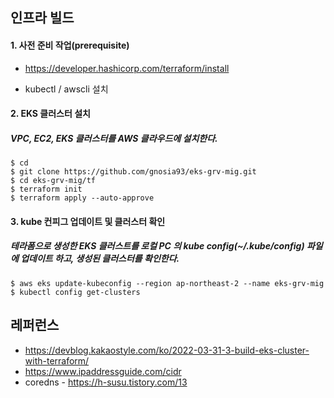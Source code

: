 ## 인프라 빌드 ##

#### 1. 사전 준비 작업(prerequisite) ####

* https://developer.hashicorp.com/terraform/install

* kubectl / awscli 설치 

#### 2. EKS 클러스터 설치 ####
  ##### VPC, EC2, EKS 클러스터를 AWS 클라우드에 설치한다. #####
```
$ cd
$ git clone https://github.com/gnosia93/eks-grv-mig.git
$ cd eks-grv-mig/tf
$ terraform init
$ terraform apply --auto-approve
```

#### 3. kube 컨피그 업데이트 및 클러스터 확인 ####

  ##### 테라폼으로 생성한 EKS 클러스트를 로컬 PC 의 kube config(~/.kube/config) 파일에 업데이트 하고, 생성된 클러스터를 확인한다. #####
```
$ aws eks update-kubeconfig --region ap-northeast-2 --name eks-grv-mig
$ kubectl config get-clusters
```


## 레퍼런스 ##

* https://devblog.kakaostyle.com/ko/2022-03-31-3-build-eks-cluster-with-terraform/
* https://www.ipaddressguide.com/cidr
* coredns - https://h-susu.tistory.com/13
